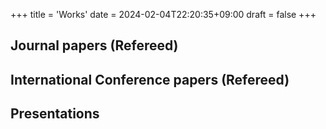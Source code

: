 +++
title = 'Works'
date = 2024-02-04T22:20:35+09:00
draft = false
+++

## Journal papers (Refereed)

## International Conference papers (Refereed)

## Presentations

